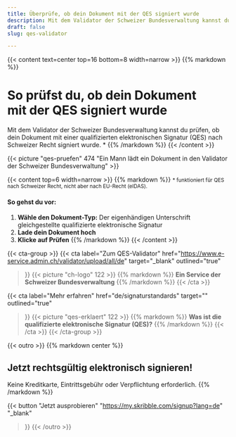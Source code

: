 ```yaml
---
title: Überprüfe, ob dein Dokument mit der QES signiert wurde
description: Mit dem Validator der Schweizer Bundesverwaltung kannst du prüfen, ob dein Dokument mit einer qualifizierten elektronischen Signatur (QES) signiert wurde.
draft: false
slug: qes-validator

---
```


{{< content text=center top=16 bottom=8 width=narrow >}}
{{% markdown %}}
# So prüfst du, ob dein Dokument <br class="hide-for-mobile">mit der QES signiert wurde
Mit dem Validator der Schweizer Bundesverwaltung kannst du prüfen,
ob dein Dokument mit einer qualifizierten elektronischen Signatur (QES)
nach Schweizer Recht signiert wurde. *
{{% /markdown %}}
{{< /content >}}

{{< picture "qes-pruefen" 474 "Ein Mann lädt ein Dokument in den Validator der Schweizer Bundesverwaltung" >}}

{{< content top=6 width=narrow >}}
{{% markdown %}}
<small>* funktioniert für QES nach Schweizer Recht, nicht aber nach EU-Recht (eIDAS).</small>
#### So gehst du vor:
1. **Wähle den Dokument-Typ:**
Der eigenhändigen Unterschrift gleichgestellte
qualifizierte elektronische Signatur
2. **Lade dein Dokument hoch**
3. **Klicke auf Prüfen**
{{% /markdown %}}
{{< /content >}}

{{< cta-group >}}
{{< cta
  label="Zum QES-Validator"
  href="https://www.e-service.admin.ch/validator/upload/all/de"
  target="_blank"
  outlined="true"
>}}
{{< picture "ch-logo" 122 >}}
{{% markdown %}}
**Ein Service der Schweizer Bundesverwaltung**
{{% /markdown %}}
{{< /cta >}}

{{< cta
  label="Mehr erfahren"
  href="de/signaturstandards"
  target=""
  outlined="true"
>}}
{{< picture "qes-erklaert" 122 >}}
{{% markdown %}}
**Was ist die qualifizierte
elektronische Signatur (QES)?**
{{% /markdown %}}
{{< /cta >}}
{{< /cta-group >}}

[//]: # (--------------------------------------------------------------------------------------------------------------)

{{< outro   >}}
{{% markdown center %}}
## Jetzt rechtsgültig elektronisch signieren!
Keine Kreditkarte, Eintrittsgebühr oder
Verpflichtung erforderlich.
{{% /markdown %}}

{{< button
  "Jetzt ausprobieren"
  "https://my.skribble.com/signup?lang=de"
  "_blank"
>}}
{{< /outro >}}